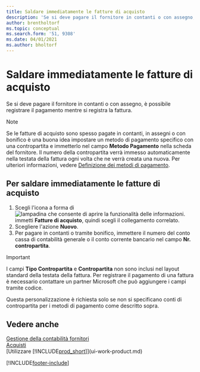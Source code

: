 ```yaml
---
title: Saldare immediatamente le fatture di acquisto
description: 'Se si deve pagare il fornitore in contanti o con assegno, è possibile effettuare la necessaria registrazione contemporaneamente a quella della fattura.'
author: brentholtorf
ms.topic: conceptual
ms.search.form: '51, 9308'
ms.date: 04/01/2021
ms.author: bholtorf
---
```

# Saldare immediatamente le fatture di acquisto

Se si deve pagare il fornitore in contanti o con assegno, è possibile registrare il pagamento mentre si registra la fattura.  

> [!NOTE]  
> Se le fatture di acquisto sono spesso pagate in contanti, in assegni o con bonifico è una buona idea impostare un metodo di pagamento specifico con una contropartita e immetterlo nel campo **Metodo Pagamento** nella scheda del fornitore. Il numero della contropartita verrà immesso automaticamente nella testata della fattura ogni volta che ne verrà creata una nuova. Per ulteriori informazioni, vedere [Definizione dei metodi di pagamento](finance-payment-methods.md).  

## Per saldare immediatamente le fatture di acquisto

1. Scegli l'icona a forma di ![lampadina che consente di aprire la funzionalità delle informazioni.](media/ui-search/search_small.png "Dimmi cosa vuoi fare") immetti **Fatture di acquisto**, quindi scegli il collegamento correlato.  
2. Scegliere l'azione **Nuovo**.  
3. Per pagare in contanti o tramite bonifico, immettere il numero del conto cassa di contabilità generale o il conto corrente bancario nel campo **Nr. contropartita**.  

> [!IMPORTANT]  
> I campi **Tipo Contropartita** e **Contropartita** non sono inclusi nel layout standard della testata della fattura. Per registrare il pagamento di una fattura è necessario contattare un partner Microsoft che può aggiungere i campi tramite codice.  
>
> Questa personalizzazione è richiesta solo se non si specificano conti di contropartita per i metodi di pagamento come descritto sopra.

## Vedere anche

[Gestione della contabilità fornitori](payables-manage-payables.md)  
[Acquisti](purchasing-manage-purchasing.md)  
[Utilizzare [!INCLUDE[prod_short](includes/prod_short.md)]](ui-work-product.md)  


[!INCLUDE[footer-include](includes/footer-banner.md)]